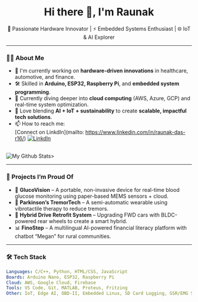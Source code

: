 <h1 align="center">Hi there 👋, I'm Raunak</h1>

<p align="center">
  🚀 Passionate Hardware Innovator | ⚡ Embedded Systems Enthusiast | 🌐 IoT & AI Explorer
</p>

---

### 👨‍💻 About Me

- 🔬 I'm currently working on **hardware-driven innovations** in healthcare, automotive, and finance.
- 🛠️ Skilled in **Arduino, ESP32, Raspberry Pi**, and **embedded system programming**.
- 🌱 Currently diving deeper into **cloud computing** (AWS, Azure, GCP) and real-time system optimization.
- 🧠 Love blending **AI + IoT + sustainability** to create **scalable, impactful tech solutions**.
- 📫 How to reach me: <br>
   [Connect on LinkdIn](mailto: https://www.linkedin.com/in/raunak-das-r16/)
    [![LinkdIn](https://camo.githubusercontent.com/c4672166e25415cd8392e9b9a34feb8be4bed9060b8a4679a4688238b90a0291/68747470733a2f2f696d672e69636f6e73382e636f6d2f666c75656e742f34382f3030303030302f6c696e6b6564696e2e706e67)](https://www.linkedin.com/in/raunak-das-r16/)

<br>
<img alt="My Github Stats" src="https://camo.githubusercontent.com/e4397c967fca70046d039e40542e214b7086ac5c7d8e39f0e6f142693053eed0/68747470733a2f2f6769746875622d726561646d652d73746174732e76657263656c2e6170702f6170693f757365726e616d653d61647265656a6130362673686f775f69636f6e733d7472756526636f756e745f707269766174653d74727565267468656d653d73796e74687761766526686964655f626f726465723d747275652662675f636f6c6f723d304431313137" data-canonical-src="https://github-readme-stats.vercel.app/api?username=RaunakR16&amp;show_icons=true&amp;count_private=true&amp;theme=synthwave&amp;hide_border=true&amp;bg_color=0D1117" style="max-width: 100%;">>

---

### 🧠 Projects I’m Proud Of

- 🔬 **GlucoVision** – A portable, non-invasive device for real-time blood glucose monitoring using paper-based MEMS sensors + cloud.
- 🧠 **Parkinson’s TremorTech** – A semi-automatic wearable using vibrotactile therapy to reduce tremors.
- 🚗 **Hybrid Drive Retrofit System** – Upgrading FWD cars with BLDC-powered rear wheels to create a smart hybrid.
- 📊 **FinoStep** – A multilingual AI-powered financial literacy platform with chatbot “Megan” for rural communities.

---

### 🛠️ Tech Stack

```yaml
Languages: C/C++, Python, HTML/CSS, JavaScript  
Boards: Arduino Nano, ESP32, Raspberry Pi  
Cloud: AWS, Google Cloud, Firebase  
Tools: VS Code, Git, MATLAB, Proteus, Fritzing  
Other: IoT, Edge AI, OBD-II, Embedded Linux, SD Card Logging, GSR/EMG Sensors
